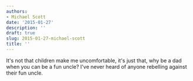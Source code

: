 ```yaml
---
authors:
- Michael Scott
date: '2015-01-27'
description: ''
draft: true
slug: 2015-01-27-michael-scott
title: ''
---
```

It's not that children make me uncomfortable, it's just that, why be a dad when you can be a fun uncle? I've never heard of anyone rebelling against their fun uncle.



